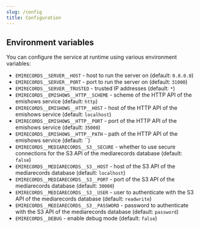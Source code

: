 ```yaml
---
slug: /config
title: Configuration
---
```


## Environment variables

You can configure the service at runtime using various environment variables:

- `EMIRECORDS__SERVER__HOST` -
  host to run the server on
  (default: `0.0.0.0`)
- `EMIRECORDS__SERVER__PORT` -
  port to run the server on
  (default: `31000`)
- `EMIRECORDS__SERVER__TRUSTED` -
  trusted IP addresses
  (default: `*`)
- `EMIRECORDS__EMISHOWS__HTTP__SCHEME` -
  scheme of the HTTP API of the emishows service
  (default: `http`)
- `EMIRECORDS__EMISHOWS__HTTP__HOST` -
  host of the HTTP API of the emishows service
  (default: `localhost`)
- `EMIRECORDS__EMISHOWS__HTTP__PORT` -
  port of the HTTP API of the emishows service
  (default: `35000`)
- `EMIRECORDS__EMISHOWS__HTTP__PATH` -
  path of the HTTP API of the emishows service
  (default: ``)
- `EMIRECORDS__MEDIARECORDS__S3__SECURE` -
  whether to use secure connections for the S3 API of the mediarecords database
  (default: `false`)
- `EMIRECORDS__MEDIARECORDS__S3__HOST` -
  host of the S3 API of the mediarecords database
  (default: `localhost`)
- `EMIRECORDS__MEDIARECORDS__S3__PORT` -
  port of the S3 API of the mediarecords database
  (default: `30000`)
- `EMIRECORDS__MEDIARECORDS__S3__USER` -
  user to authenticate with the S3 API of the mediarecords database
  (default: `readwrite`)
- `EMIRECORDS__MEDIARECORDS__S3__PASSWORD` -
  password to authenticate with the S3 API of the mediarecords database
  (default: `password`)
- `EMIRECORDS__DEBUG` -
  enable debug mode
  (default: `false`)
